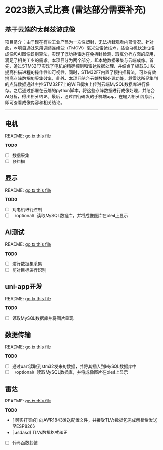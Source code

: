 # 2023嵌入式比赛 (雷达部分需要补充)
## 基于云端的太赫兹波成像
 项目简介：由于现在有些工业产品为一次性塑封，无法拆封观看内部情况。针对此，本项目通过采用调频连续波（FMCW）毫米波雷达技术，结合电机快速扫描成像和AI图像识别算法，实现了低功耗雷达在免拆封检测、瑕疵分析方面的应用，满足了相关工业的需求。本项目分为两个部分，即本地数据采集与云端成像。首先，通过STM32F7实现了电机的精确控制和雷达数据处理，并结合了板载GUI以提高扫描进程的操作性和可视性。同时，STM32F7内置了预扫描算法，可以有效提高点阵数据的采集效率。此外，本项目结合云端数据处理功能，将雷达所采集到的点阵数据通过主控STM32F7上的WiFi模块上传到云端MySQL数据库进行保存。之后通过部署在云端的python脚本，将这些点阵数据进行成像处理，并结合AI分析，得出相关结论。最后，通过自行研发的手机端app，在输入相关信息后，即可查看成像内容和相关结论。

---

## 电机
README: [go to this file](./电机/README.md)

**TODO**

- [ ] 数据采集
- [ ] 预扫描

## 显示
README: [go to this file](./显示/README.md)

**TODO**

- [ ] 对电机进行控制
- [ ] （optional）读取MySQL数据库，并将成像图片在oled上显示

## AI测试
README: [go to this file](./AI测试/README.md)

**TODO**

- [ ] 进行数据集采集
- [ ] 能对目标进行识别

## uni-app开发
README: [go to this file](./uni-app/README.md)

**TODO**

- [ ] 读取MySQL数据库并将图片呈现

## 数据传输
README: [go to this file](./数据传输/README.md)

**TODO**

- [ ] 通过uart读取到stm32发来的数据，并将其插入到MySQL数据库中
- [ ] （optional）读取MySQL数据库，并将成像图片在oled上显示

## 雷达
README: [go to this file](./数据传输/README.md)

**TODO**

- [ 啊实打实的] 向AWR1843发送配置文件，并接受TLVs数据包完成解析后发送至ESP8266
- [ asdasd] TLVs数据格式纠正
- [ ] 代码函数封装
